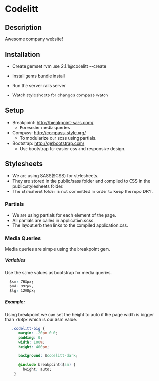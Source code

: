 Codelitt
==========

## Description
Awesome company website!

## Installation

- Create gemset
      rvm use 2.1.1@codelitt --create

- Install gems
      bundle install

- Run the server
      rails server

- Watch stylesheets for changes
      compass watch

## Setup
- Breakpoint: http://breakpoint-sass.com/
  - For easier media queries
- Compass: http://compass-style.org/
  - To modularize our scss using partials.
- Bootstrap: http://getbootstrap.com/
  - Use bootstrap for easier css and responsive design.

## Stylesheets
- We are using SASS(SCSS) for stylesheets.
- They are stored in the public/sass folder and compiled to CSS in the
public/stylesheets folder.
- The stylesheet folder is not committed in order to keep the repo DRY.

### Partials
- We are using partials for each element of the page.
- All partials are called in application.scss.
- The layout.erb then links to the compiled application.css.

### Media Queries
Media queries are simple using the breakpoint gem.

##### Variables
Use the same values as bootstrap for media queries.
```css
  $sm: 768px;
  $md: 992px;
  $lg: 1200px;
```

##### Example:  
Using breakpoint we can set the height to auto if the page width is bigger
than 768px which is our $sm value.
```css
   .codelitt-big {
      margin: -20px 0 0;
      padding: 0;
      width: 100%;
      height: 400px;

      background: $codelitt-dark;

      @include breakpoint($sm) {
        height: auto;
    }
```
